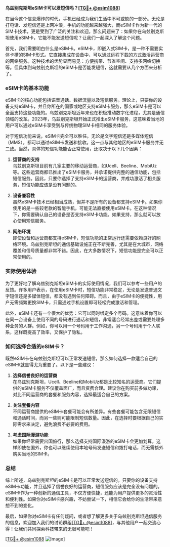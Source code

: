 **乌兹别克斯坦eSIM卡可以发短信吗？[[TG💪+ @esim1088](https://t.me/s/esim1088)]**

在当今这个信息爆炸的时代，手机已经成为我们生活中不可或缺的一部分。无论是打电话、发短信还是上网冲浪，手机的功能越来越强大，而eSIM卡作为新一代的SIM卡技术，更是受到了广泛的关注和欢迎。那么问题来了：如果你在乌兹别克斯坦使用eSIM卡，它能不能发送短信呢？让我们一起深入了解这个问题。

首先，我们需要明白什么是eSIM卡。eSIM卡，即嵌入式SIM卡，是一种不需要实体卡槽的SIM卡形式。它直接集成在设备中，可以通过远程下载的方式激活运营商的网络服务。这种技术的优势显而易见：方便携带、节省空间、支持多网络切换等。但具体到乌兹别克斯坦的eSIM卡是否能发短信，这就需要从几个方面来分析了。

### eSIM卡的基本功能

eSIM卡的核心功能包括语音通话、数据流量以及短信服务。理论上，只要你的设备支持eSIM卡，并且你所在的国家或地区支持eSIM卡服务，那么eSIM卡是可以全面支持这些功能的。乌兹别克斯坦近年来也在积极推动数字化进程，尤其是通信领域的改革。2023年，乌兹别克斯坦开始正式推出eSIM卡服务，这意味着当地的用户可以通过eSIM卡享受到与传统物理SIM卡相同的服务体验。

对于短信功能来说，eSIM卡完全可以胜任。无论是文字短信还是多媒体短信（MMS），都可以通过eSIM卡发送和接收。这一点与其他地区的eSIM卡服务并无二致。当然，具体的短信功能能否正常使用，还取决于以下几个因素：

1. **运营商的支持**  
   乌兹别克斯坦目前有几家主要的移动运营商，如Ucell、Beeline、MobiUz等。这些运营商都已推出了eSIM卡服务，并承诺提供完整的通信功能，包括短信服务。因此，只要你选择了支持eSIM卡的运营商，并成功激活了相关服务，短信功能应该是没有问题的。

2. **设备兼容性**  
   虽然eSIM卡技术已经相当成熟，但并不是所有的设备都支持eSIM卡。如果你使用的是一些较老款的智能手机，可能无法直接使用eSIM卡。在这种情况下，你需要确认自己的设备是否支持eSIM卡功能。如果支持，那么就可以放心使用短信服务。

3. **网络环境**  
   即使设备和运营商都支持eSIM卡，短信功能的正常运行还需要依赖良好的网络环境。乌兹别克斯坦的通信基础设施正在不断完善，尤其是在大城市，网络覆盖和信号质量都非常不错。因此，在大多数情况下，短信功能是完全可以正常使用的。

### 实际使用体验

为了更好地了解乌兹别克斯坦eSIM卡的实际使用情况，我们可以参考一些用户的反馈。许多用户表示，在使用eSIM卡时，短信功能非常稳定，无论是发送普通文字短信还是多媒体短信，都没有遇到任何障碍。而且，由于eSIM卡的便捷性，用户无需频繁更换SIM卡，只需通过手机设置即可轻松完成激活和管理。

此外，eSIM卡还有一个很大的优势：它可以同时绑定多个号码。这意味着你可以在同一台设备上使用不同的号码进行通话和短信，非常适合经常出差或需要处理多种业务的人群。例如，你可以用一个号码用于工作沟通，另一个号码用于个人联系，这样既提高了效率，又保护了隐私。

### 如何选择合适的eSIM卡？

既然eSIM卡在乌兹别克斯坦可以正常发送短信，那么如何选择一款适合自己的eSIM卡就显得尤为重要了。以下是一些建议：

1. **选择信誉良好的运营商**  
   在乌兹别克斯坦，Ucell、Beeline和MobiUz都是比较知名的运营商。它们提供的eSIM卡服务不仅覆盖面广，而且资费合理。建议你在购买前多做功课，对比不同运营商的套餐和服务内容，选择最适合自己的方案。

2. **关注套餐内容**  
   不同运营商提供的eSIM卡套餐可能会有所差异。有些套餐可能包含无限短信和通话时间，而另一些则可能限制短信数量。因此，在选择时要根据自己的实际需求来决定，避免浪费不必要的费用。

3. **考虑国际漫游功能**  
   如果你经常需要出国旅行，那么选择支持国际漫游的eSIM卡会更加划算。这样即使在国外，你也可以继续使用本地号码发送短信和拨打电话，而无需额外购买当地的SIM卡。

### 总结

综上所述，乌兹别克斯坦的eSIM卡是可以正常发送短信的。只要你的设备支持eSIM卡功能，并且选择了信誉良好的运营商，短信服务应该是完全没有问题的。eSIM卡作为一种创新的通信工具，不仅方便快捷，还能为用户提供更多的灵活性和便利性。如果你对eSIM卡感兴趣，不妨尝试一下，相信它会给你的生活带来意想不到的变化。

最后，如果你对eSIM卡有任何疑问，或者想了解更多关于乌兹别克斯坦通信服务的信息，欢迎加入我们的讨论群组[[TG💪+ @esim1088](https://t.me/s/esim1088)]，与其他用户一起交流心得！让我们共同探索科技带来的无限可能吧！

[[TG💪+ @esim1088](https://t.me/s/esim1088) ![Image](https://i.postimg.cc/4NQfJmqS/Snipaste-2025-05-13-00-14-12.png)]